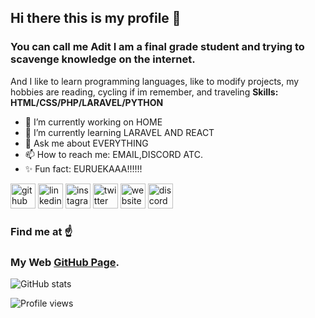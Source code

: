## Hi there this is my profile :wave:
### You can call me **Adit**  I am a final grade student and trying to scavenge knowledge on the internet.

And I like to learn programming languages, like to modify projects, my hobbies are reading, cycling if im remember, and traveling
**Skills:  HTML/CSS/PHP/LARAVEL/PYTHON**
- 🔭 I’m currently working on HOME
- 🌱 I’m currently learning LARAVEL AND REACT
- 💬 Ask me about EVERYTHING
- 📫 How to reach me: EMAIL,DISCORD ATC.
- :sparkles: Fun fact: EURUEKAAA!!!!!!

[<img src='https://cdn.jsdelivr.net/npm/simple-icons@3.0.1/icons/github.svg' alt='github' height='40'>](https://github.com/aditrachman)     [<img src='https://cdn.jsdelivr.net/npm/simple-icons@3.0.1/icons/linkedin.svg' alt='linkedin' height='40'>](https://www.linkedin.com/in/AditRachman/)     [<img src='https://cdn.jsdelivr.net/npm/simple-icons@3.0.1/icons/instagram.svg' alt='instagram' height='40'>](https://www.instagram.com/aditrachman23/)     [<img src='https://cdn.jsdelivr.net/npm/simple-icons@3.0.1/icons/twitter.svg' alt='twitter' height='40'>](https://twitter.com/aditrachman4)     [<img src='https://cdn.jsdelivr.net/npm/simple-icons@3.0.1/icons/icloud.svg' alt='website' height='40'>](aditrachman.github.io)     [<img src='https://cdn.jsdelivr.net/npm/simple-icons@3.0.1/icons/discord.svg' alt='discord' height='40'>](KIN#1180)  
### Find me at :point_up:
### My Web [GitHub Page](https://aditrachman.github.io/).

![GitHub stats](https://github-readme-stats.vercel.app/api?username=aditrachman&show_icons=true&count_private=true)  

![Profile views](https://gpvc.arturio.dev/aditrachman)  
